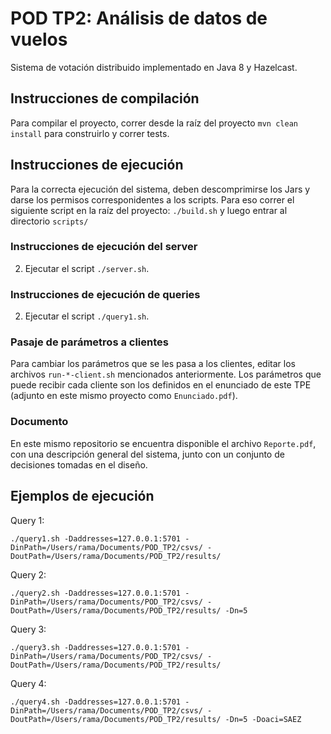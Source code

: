 # POD TP2: Análisis de datos de vuelos
Sistema de votación distribuido implementado en Java 8 y Hazelcast.

## Instrucciones de compilación
Para compilar el proyecto, correr desde la raíz del proyecto `mvn clean install` para construirlo y correr tests.

## Instrucciones de ejecución
Para la correcta ejecución del sistema, deben descomprimirse los Jars y darse los permisos corresponidentes a los scripts. Para eso correr el siguiente script en la raíz del proyecto: `./build.sh` y luego entrar al directorio `scripts/`

### Instrucciones de ejecución del server
2) Ejecutar el script `./server.sh`.

### Instrucciones de ejecución de queries
2) Ejecutar el script `./query1.sh`.

### Pasaje de parámetros a clientes
Para cambiar los parámetros que se les pasa a los clientes, editar los archivos `run-*-client.sh` mencionados anteriormente. Los parámetros que puede recibir cada cliente son los definidos en el enunciado de este TPE (adjunto en este mismo proyecto como `Enunciado.pdf`).

### Documento
En este mismo repositorio se encuentra disponible el archivo `Reporte.pdf`, con una descripción general del sistema, junto con un conjunto de decisiones tomadas en el diseño.

## Ejemplos de ejecución

Query 1:
```
./query1.sh -Daddresses=127.0.0.1:5701 -DinPath=/Users/rama/Documents/POD_TP2/csvs/ -DoutPath=/Users/rama/Documents/POD_TP2/results/
```

Query 2:
```
./query2.sh -Daddresses=127.0.0.1:5701 -DinPath=/Users/rama/Documents/POD_TP2/csvs/ -DoutPath=/Users/rama/Documents/POD_TP2/results/ -Dn=5
```

Query 3:
```
./query3.sh -Daddresses=127.0.0.1:5701 -DinPath=/Users/rama/Documents/POD_TP2/csvs/ -DoutPath=/Users/rama/Documents/POD_TP2/results/
```

Query 4:
```
./query4.sh -Daddresses=127.0.0.1:5701 -DinPath=/Users/rama/Documents/POD_TP2/csvs/ -DoutPath=/Users/rama/Documents/POD_TP2/results/ -Dn=5 -Doaci=SAEZ
```